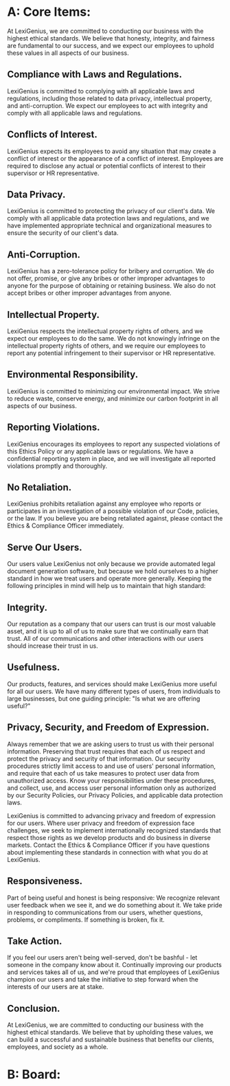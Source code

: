 # A: Core Items:
 
At LexiGenius, we are committed to conducting our business with the highest ethical standards. We believe that honesty, integrity, and fairness are fundamental to our success, and we expect our employees to uphold these values in all aspects of our business.

## Compliance with Laws and Regulations.

LexiGenius is committed to complying with all applicable laws and regulations, including those related to data privacy, intellectual property, and anti-corruption. We expect our employees to act with integrity and comply with all applicable laws and regulations.


## Conflicts of Interest.

LexiGenius expects its employees to avoid any situation that may create a conflict of interest or the appearance of a conflict of interest. Employees are required to disclose any actual or potential conflicts of interest to their supervisor or HR representative.

## Data Privacy.

LexiGenius is committed to protecting the privacy of our client's data. We comply with all applicable data protection laws and regulations, and we have implemented appropriate technical and organizational measures to ensure the security of our client's data.

## Anti-Corruption.

LexiGenius has a zero-tolerance policy for bribery and corruption. We do not offer, promise, or give any bribes or other improper advantages to anyone for the purpose of obtaining or retaining business. We also do not accept bribes or other improper advantages from anyone.

## Intellectual Property.

LexiGenius respects the intellectual property rights of others, and we expect our employees to do the same. We do not knowingly infringe on the intellectual property rights of others, and we require our employees to report any potential infringement to their supervisor or HR representative.

## Environmental Responsibility.

LexiGenius is committed to minimizing our environmental impact. We strive to reduce waste, conserve energy, and minimize our carbon footprint in all aspects of our business.

## Reporting Violations.

LexiGenius encourages its employees to report any suspected violations of this Ethics Policy or any applicable laws or regulations. We have a confidential reporting system in place, and we will investigate all reported violations promptly and thoroughly.

## No Retaliation.

LexiGenius prohibits retaliation against any employee who reports or participates in an investigation of a possible violation of our Code, policies, or the law. If you believe you are being retaliated against, please contact the Ethics & Compliance Officer immediately.

## Serve Our Users.

Our users value LexiGenius not only because we provide automated legal document generation software, but because we hold ourselves to a higher standard in how we treat users and operate more generally. Keeping the following principles in mind will help us to maintain that high standard:

## Integrity.

Our reputation as a company that our users can trust is our most valuable asset, and it is up to all of us to make sure that we continually earn that trust. All of our communications and other interactions with our users should increase their trust in us.

## Usefulness.

Our products, features, and services should make LexiGenius more useful for all our users. We have many different types of users, from individuals to large businesses, but one guiding principle: "Is what we are offering useful?"

## Privacy, Security, and Freedom of Expression.

Always remember that we are asking users to trust us with their personal information. Preserving that trust requires that each of us respect and protect the privacy and security of that information. Our security procedures strictly limit access to and use of users' personal information, and require that each of us take measures to protect user data from unauthorized access. Know your responsibilities under these procedures, and collect, use, and access user personal information only as authorized by our Security Policies, our Privacy Policies, and applicable data protection laws.

LexiGenius is committed to advancing privacy and freedom of expression for our users. Where user privacy and freedom of expression face challenges, we seek to implement internationally recognized standards that respect those rights as we develop products and do business in diverse markets. Contact the Ethics & Compliance Officer if you have questions about implementing these standards in connection with what you do at LexiGenius.

## Responsiveness.

Part of being useful and honest is being responsive: We recognize relevant user feedback when we see it, and we do something about it. We take pride in responding to communications from our users, whether questions, problems, or compliments. If something is broken, fix it.

## Take Action.

If you feel our users aren't being well-served, don't be bashful - let someone in the company know about it. Continually improving our products and services takes all of us, and we're proud that employees of LexiGenius champion our users and take the initiative to step forward when the interests of our users are at stake.

## Conclusion.

At LexiGenius, we are committed to conducting our business with the highest ethical standards. We believe that by upholding these values, we can build a successful and sustainable business that benefits our clients, employees, and society as a whole.

# B: Board: 

## 
